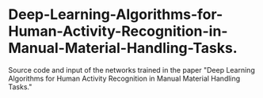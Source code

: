 # Deep-Learning-Algorithms-for-Human-Activity-Recognition-in-Manual-Material-Handling-Tasks.
Source code and input of the networks trained in the paper "Deep Learning Algorithms for Human Activity Recognition in Manual Material Handling Tasks."
